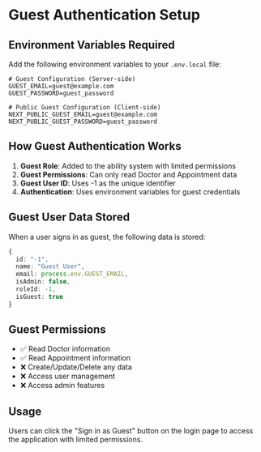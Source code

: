 # Guest Authentication Setup

## Environment Variables Required

Add the following environment variables to your `.env.local` file:

```env
# Guest Configuration (Server-side)
GUEST_EMAIL=guest@example.com
GUEST_PASSWORD=guest_password

# Public Guest Configuration (Client-side)
NEXT_PUBLIC_GUEST_EMAIL=guest@example.com
NEXT_PUBLIC_GUEST_PASSWORD=guest_password
```

## How Guest Authentication Works

1. **Guest Role**: Added to the ability system with limited permissions
2. **Guest Permissions**: Can only read Doctor and Appointment data
3. **Guest User ID**: Uses -1 as the unique identifier
4. **Authentication**: Uses environment variables for guest credentials

## Guest User Data Stored

When a user signs in as guest, the following data is stored:

```typescript
{
  id: "-1",
  name: "Guest User",
  email: process.env.GUEST_EMAIL,
  isAdmin: false,
  roleId: -1,
  isGuest: true
}
```

## Guest Permissions

- ✅ Read Doctor information
- ✅ Read Appointment information
- ❌ Create/Update/Delete any data
- ❌ Access user management
- ❌ Access admin features

## Usage

Users can click the "Sign in as Guest" button on the login page to access the application with limited permissions.
